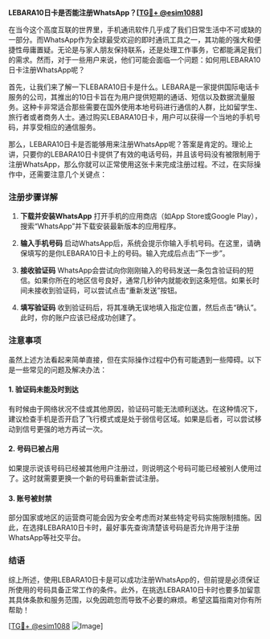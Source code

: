 **LEBARA10日卡是否能注册WhatsApp？[[TG💪+ @esim1088](https://t.me/s/esim1088)]**

在当今这个高度互联的世界里，手机通讯软件几乎成了我们日常生活中不可或缺的一部分。而WhatsApp作为全球最受欢迎的即时通讯工具之一，其功能的强大和便捷性毋庸置疑。无论是与家人朋友保持联系，还是处理工作事务，它都能满足我们的需求。然而，对于一些用户来说，他们可能会面临一个问题：如何用LEBARA10日卡注册WhatsApp呢？

首先，让我们来了解一下LEBARA10日卡是什么。LEBARA是一家提供国际电话卡服务的公司，其推出的10日卡旨在为用户提供短期的通话、短信以及数据流量服务。这种卡非常适合那些需要在国外使用本地号码进行通信的人群，比如留学生、旅行者或者商务人士。通过购买LEBARA10日卡，用户可以获得一个当地的手机号码，并享受相应的通信服务。

那么，LEBARA10日卡是否能够用来注册WhatsApp呢？答案是肯定的。理论上讲，只要你的LEBARA10日卡提供了有效的电话号码，并且该号码没有被限制用于注册WhatsApp，那么你就可以正常使用这张卡来完成注册过程。不过，在实际操作中，还需要注意几个关键点：

### 注册步骤详解

1. **下载并安装WhatsApp**
   打开手机的应用商店（如App Store或Google Play），搜索“WhatsApp”并下载安装最新版本的应用程序。

2. **输入手机号码**
   启动WhatsApp后，系统会提示你输入手机号码。在这里，请确保填写的是你LEBARA10日卡上的号码。输入完成后点击“下一步”。

3. **接收验证码**
   WhatsApp会尝试向你刚刚输入的号码发送一条包含验证码的短信。如果你所在的地区信号良好，通常几秒钟内就能收到这条短信。如果长时间未接收到验证码，可以尝试点击“重新发送”按钮。

4. **填写验证码**
   收到验证码后，将其准确无误地填入指定位置，然后点击“确认”。此时，你的账户应该已经成功创建了。

### 注意事项

虽然上述方法看起来简单直接，但在实际操作过程中仍有可能遇到一些障碍。以下是一些常见的问题及解决办法：

#### 1. 验证码未能及时到达
有时候由于网络状况不佳或其他原因，验证码可能无法顺利送达。在这种情况下，建议检查手机是否开启了飞行模式或是处于弱信号区域。如果是后者，可以尝试移动到信号更强的地方再试一次。

#### 2. 号码已被占用
如果提示说该号码已经被其他用户注册过，则说明这个号码可能已经被别人使用过了。这时就需要更换一个新的号码重新尝试注册。

#### 3. 账号被封禁
部分国家或地区的运营商可能会因为安全考虑而对某些特定号码实施限制措施。因此，在选择LEBARA10日卡时，最好事先查询清楚该号码是否允许用于注册WhatsApp等社交平台。

### 结语

综上所述，使用LEBARA10日卡是可以成功注册WhatsApp的，但前提是必须保证所使用的号码具备正常工作的条件。此外，在挑选LEBARA10日卡时也要多加留意其具体条款和服务范围，以免因疏忽而导致不必要的麻烦。希望这篇指南对你有所帮助！

[[TG💪+ @esim1088](https://t.me/s/esim1088) ![Image](https://i.postimg.cc/4NQfJmqS/Snipaste-2025-05-13-00-14-12.png)]
